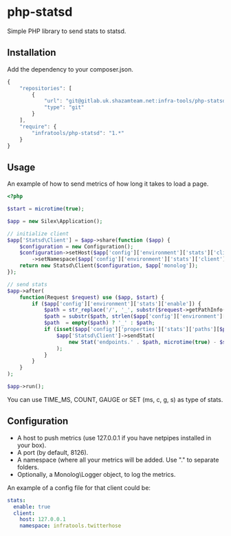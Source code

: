 # php-statsd
Simple PHP library to send stats to statsd.

Installation
------------
Add the dependency to your composer.json.

```javascript
{
    "repositories": [
        {
            "url": "git@gitlab.uk.shazamteam.net:infra-tools/php-statsd.git",
            "type": "git"
        }
    ],
    "require": {
        "infratools/php-statsd": "1.*"
    }
}
```

Usage
-----
An example of how to send metrics of how long it takes to load a page.

```php
<?php

$start = microtime(true);

$app = new Silex\Application();

// initialize client
$app['Statsd\Client'] = $app->share(function ($app) {
    $configuration = new Configuration();
    $configuration->setHost($app['config']['environment']['stats']['client']['host'])
        ->setNamespace($app['config']['environment']['stats']['client']['namespace']);
    return new Statsd\Client($configuration, $app['monolog']);
});

// send stats
$app->after(
    function(Request $request) use ($app, $start) {
        if ($app['config']['environment']['stats']['enable']) {
            $path = str_replace('/', '_', substr($request->getPathInfo(), 1));
            $path = substr($path, strlen($app['config']['environment']['root-point']));
            $path  = empty($path) ? '_' : $path;
            if (isset($app['config']['properties']['stats']['paths'][$path])) {
                $app['Statsd\Client']->sendStat(
                    new Stat('endpoints.' . $path, microtime(true) - $start, Stat:TIME_MS)
                );
            }
        }
    }
);

$app->run();

```

You can use TIME_MS, COUNT, GAUGE or SET (ms, c, g, s) as type of stats.

Configuration
-------------
 * A host to push metrics (use 127.0.0.1 if you have netpipes installed in your box).
 * A port (by default, 8126).
 * A namespace (where all your metrics will be added. Use "." to separate folders.
 * Optionally, a Monolog\Logger object, to log the metrics.

An example of a config file for that client could be:

```yaml
stats:
  enable: true
  client:
    host: 127.0.0.1
    namespace: infratools.twitterhose
```
